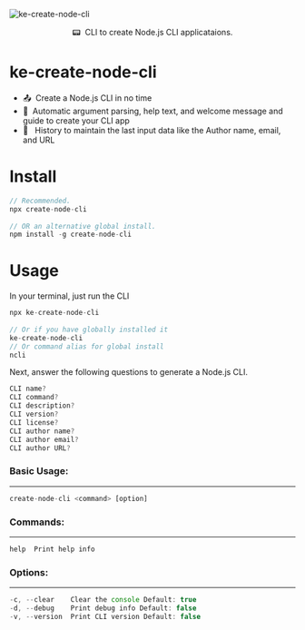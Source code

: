 ![ke-create-node-cli](https://user-images.githubusercontent.com/24629158/111557823-c9146080-8763-11eb-88da-82895de31991.png)

<p align="center">📟  &nbsp;CLI to create Node.js CLI applicataions.</p>

# ke-create-node-cli
<ul>
<li>📤 &nbsp;Create a Node.js CLI in no time</li>
<li>🤖 &nbsp;Automatic argument parsing, help text, and welcome message and guide to create your CLI app</li>
<li>📖 &nbsp; History to maintain the last input data like the Author name, email, and URL</li>
</ul>

# Install
```javascript
// Recommended. 
npx create-node-cli
 
// OR an alternative global install. 
npm install -g create-node-cli
```
# Usage
<p>In your terminal, just run the CLI</p>

```javascript
npx ke-create-node-cli
 
// Or if you have globally installed it
ke-create-node-cli
// Or command alias for global install
ncli
```
<p>Next, answer the following questions to generate a Node.js CLI.</p>

```javascript
CLI name?
CLI command?
CLI description?
CLI version?
CLI license?
CLI author name?
CLI author email?
CLI author URL?
```

### Basic Usage:
<hr>

```javascript
create-node-cli <command> [option]
```

### Commands:
<hr>

```javascript
help  Print help info
```

### Options:
<hr>

```javascript
-c, --clear    Clear the console Default: true
-d, --debug    Print debug info Default: false
-v, --version  Print CLI version Default: false
```
